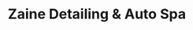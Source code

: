 ---
title: "Zaine Detailing & Auto Spa"
url: /washougal/zaine-detailing-and-auto-spa/
shop: car repair
---